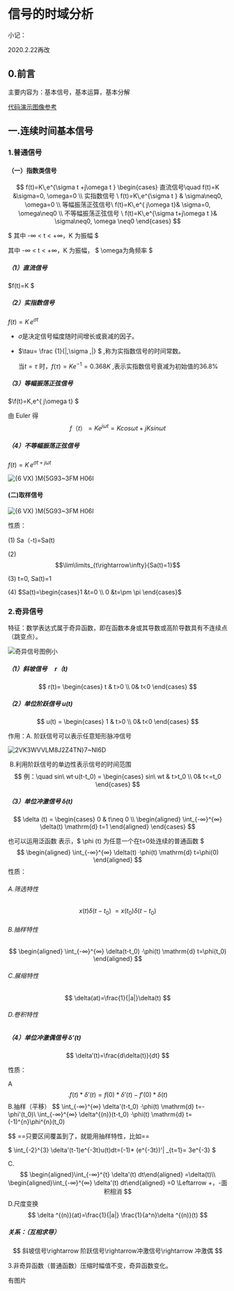 # 信号的时域分析

小记：

2020.2.22再改

## 0.前言

主要内容为：基本信号，基本运算，基本分解

[代码演示图像参考](https://www.cnblogs.com/rynerlute/p/11831894.html)

## 一.连续时间基本信号

### 1.普通信号

#### （一）指数类信号


$$
f(t)=K\,e^{\sigma t +j\omega t } \begin{cases}
直流信号\quad f(t)=K &\sigma=0, \omega=0   \\
实指数信号 \ f(t)=K\,e^{\sigma t  } & \sigma\neq0, \omega=0  \\
等幅振荡正弦信号\ f(t)=K\,e^{ j\omega t}& \sigma=0, \omega\neq0 \\
不等幅振荡正弦信号 \  f(t)=K\,e^{\sigma t+j\omega t }& \sigma\neq0, \omega \neq0 
\end{cases}
$$

$ 其中  -∞ < t < +∞，K 为振幅 $	

 其中  -∞ < t < +∞，K 为振幅，  $ \omega为角频率 $



##### （1）直流信号

 $f(t)=K $

##### （2）实指数信号    

  $f(t)=K\,e^{\sigma t}$

- $\sigma$是决定信号幅度随时间增长或衰减的因子。

- $\tau= \frac {1}{|\,\sigma \,|}  $ ,称为实指数信号的时间常数。

  当$t= \tau$ 时，$f(\tau)= K e^{-1}=0.368K$ ,表示实指数信号衰减为初始值的36.8%

#####  （3）等幅振荡正弦信号

$\f(t)=K\,e^{ j\omega t} $

由 Euler 得 
$$
f（t）=Ke^{j\omega t}=Kcos \omega t+jKsin\omega t
$$

##### （4）不等幅振荡正弦信号  

$f(t)=K\,e^{\sigma t+j\omega t}$

![{6 VX) )M{5G93~3FM H06I](https://img-blog.csdnimg.cn/20200130152426211.png)



#### (二)取样信号

![{6 VX) )M{5G93~3FM H06I](https://img-blog.csdnimg.cn/20200130202154176.png)

性质：

(1) Sa（-t)=Sa(t)

(2)$$\lim\limits_{t\rightarrow\infty}{Sa(t)=1}$$

(3) t=0, Sa(t)=1

(4) $Sa(t)=\begin{cases}1 &t=0 \\ 0 &t=\pm \pi  \end{cases}$



### 2.奇异信号

特征：数学表达式属于奇异函数，即在函数本身或其导数或高阶导数具有不连续点（跳变点）。

![奇异信号图例小](https://img-blog.csdnimg.cn/20200130171815188.png)

##### （1）斜坡信号$\quad r（t)$

$$
r(t)= \begin{cases}
t & t>0 \\
0& t<0
\end{cases}
$$

##### （2）单位阶跃信号  $u(t)$

$$
u(t) = \begin{cases}
1 & t>0 \\
0& t<0
\end{cases}
$$

作用：A. 阶跃信号可以表示任意矩形脉冲信号

![2VK3WVVLM8J2Z4TN}7~NI6D](https://user-images.githubusercontent.com/51468122/73436872-46c1b500-4386-11ea-95b2-c6c95cb0475c.png)

​			B.利用阶跃信号的单边性表示信号的时间范围
$$
例：\quad sin\ wt·u(t-t_0) = \begin{cases}
sin\ wt & t>t_0 \\
0& t<=t_0
\end{cases}
$$

##### （3）单位冲激信号 $\delta(t)$

$$
\delta (t) = \begin{cases}
0 & t\neq 0 \\
\begin{aligned}
   \int_{-∞}^{∞} \delta(t)  \mathrm{d} t=1
\end{aligned}
\end{cases}
$$

也可以运用泛函数 表示，$  \phi (t) 为任意一个在t=0处连续的普通函数 $
$$
\begin{aligned}
   \int_{-∞}^{∞} \delta(t)  ·\phi(t)  \mathrm{d} t=\phi(0)
\end{aligned}
$$
性质：

###### A.筛选特性

$$
x(t)\delta(t-t_0)\ = x(t_0)\delta(t-t_0)
$$



###### B.抽样特性

$$
\begin{aligned}
   \int_{-∞}^{∞} \delta(t-t_0)  ·\phi(t)  \mathrm{d} t=\phi(t_0)
\end{aligned}
$$

###### C.展缩特性

$$
\delta(at)=\frac{1}{|a|}\delta(t)
$$

###### D.卷积特性



##### （4）单位冲激偶信号 $\delta’(t)$

$$
\delta’(t)=\frac{d\delta(t)}{dt}
$$

性质：

A
$$
.f(t) *  \delta’(t)= f(0)* \delta’(t) -f'(0)* \delta(t)
$$
B.抽样（平移）
$$
\int_{-∞}^{∞} \delta'(t-t_0)  ·\phi(t)  \mathrm{d} t=-\phi'(t_0)\\
   \int_{-∞}^{∞} \delta^{(n)}(t-t_0)  ·\phi(t)  \mathrm{d} t=(-1)^{n}\phi^{n}(t_0)
$$
==只要区间覆盖到了，就能用抽样特性，比如==

 $ \int_{-2}^{3} \delta'(t-1)e^{-3t}u(t)dt=(-1)* (e^{-3t})'| _{t=1}= 3e^{-3}  $

C.
$$
\begin{aligned}\int_{-∞}^{t} \delta'(t) dt\end{aligned}
=\delta(t)\\
\begin{aligned}\int_{-∞}^{∞} \delta'(t) dt\end{aligned}
=0 \Leftarrow +，-面积相消
$$
D.尺度变换
$$
\delta ^{(n)}(at)=\frac{1}{|a|} \frac{1}{a^n}\delta ^{(n)}(t)
$$


##### 关系：（互相求导）

$$
斜坡信号\rightarrow 阶跃信号\rightarrow冲激信号\rightarrow 冲激偶
$$

3.非奇异函数（普通函数）压缩时幅值不变，奇异函数变化。

有图片

